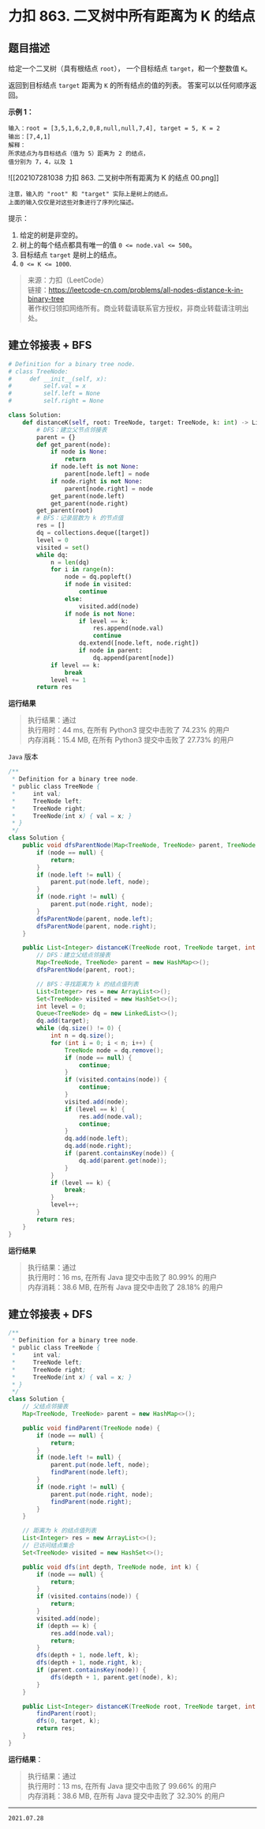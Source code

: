 # 力扣 863. 二叉树中所有距离为 K 的结点

## 题目描述

给定一个二叉树（具有根结点 `root`）， 一个目标结点 `target`，和一个整数值 `K`。

返回到目标结点 `target` 距离为 `K` 的所有结点的值的列表。 答案可以以任何顺序返回。

**示例 1：**

```text
输入：root = [3,5,1,6,2,0,8,null,null,7,4], target = 5, K = 2
输出：[7,4,1]
解释：
所求结点为与目标结点（值为 5）距离为 2 的结点，
值分别为 7，4，以及 1
```

![[202107281038 力扣 863. 二叉树中所有距离为 K 的结点 00.png]]

```text
注意，输入的 "root" 和 "target" 实际上是树上的结点。
上面的输入仅仅是对这些对象进行了序列化描述。
```

提示：

1. 给定的树是非空的。
2. 树上的每个结点都具有唯一的值 `0 <= node.val <= 500`。
3. 目标结点 `target` 是树上的结点。
4. `0 <= K <= 1000`.

> 来源：力扣（LeetCode）  
> 链接：<https://leetcode-cn.com/problems/all-nodes-distance-k-in-binary-tree>  
> 著作权归领扣网络所有。商业转载请联系官方授权，非商业转载请注明出处。

## 建立邻接表 + BFS

```python
# Definition for a binary tree node.
# class TreeNode:
#     def __init__(self, x):
#         self.val = x
#         self.left = None
#         self.right = None

class Solution:
    def distanceK(self, root: TreeNode, target: TreeNode, k: int) -> List[int]:
        # DFS：建立父节点邻接表
        parent = {}
        def get_parent(node):
            if node is None:
                return
            if node.left is not None:
                parent[node.left] = node
            if node.right is not None:
                parent[node.right] = node
            get_parent(node.left)
            get_parent(node.right)
        get_parent(root)
        # BFS：记录层数为 k 的节点值
        res = []
        dq = collections.deque([target])
        level = 0
        visited = set()
        while dq:
            n = len(dq)
            for i in range(n):
                node = dq.popleft()
                if node in visited:
                    continue
                else:
                    visited.add(node)
                if node is not None:
                    if level == k:
                        res.append(node.val)
                        continue
                    dq.extend([node.left, node.right])
                    if node in parent:
                        dq.append(parent[node])
            if level == k:
                break
            level += 1
        return res


```

**运行结果**

> 执行结果：通过  
> 执行用时：44 ms, 在所有 Python3 提交中击败了 74.23% 的用户  
> 内存消耗：15.4 MB, 在所有 Python3 提交中击败了 27.73% 的用户

`Java` 版本

```java
/**
 * Definition for a binary tree node.
 * public class TreeNode {
 *     int val;
 *     TreeNode left;
 *     TreeNode right;
 *     TreeNode(int x) { val = x; }
 * }
 */
class Solution {
    public void dfsParentNode(Map<TreeNode, TreeNode> parent, TreeNode node) {
        if (node == null) {
            return;
        }
        if (node.left != null) {
            parent.put(node.left, node);
        }
        if (node.right != null) {
            parent.put(node.right, node);
        }
        dfsParentNode(parent, node.left);
        dfsParentNode(parent, node.right);
    }

    public List<Integer> distanceK(TreeNode root, TreeNode target, int k) {
        // DFS：建立父结点邻接表
        Map<TreeNode, TreeNode> parent = new HashMap<>();
        dfsParentNode(parent, root);

        // BFS：寻找距离为 k 的结点值列表
        List<Integer> res = new ArrayList<>();
        Set<TreeNode> visited = new HashSet<>();
        int level = 0;
        Queue<TreeNode> dq = new LinkedList<>();
        dq.add(target);
        while (dq.size() != 0) {
            int n = dq.size();
            for (int i = 0; i < n; i++) {
                TreeNode node = dq.remove();
                if (node == null) {
                    continue;
                }
                if (visited.contains(node)) {
                    continue;
                }
                visited.add(node);
                if (level == k) {
                    res.add(node.val);
                    continue;
                }
                dq.add(node.left);
                dq.add(node.right);
                if (parent.containsKey(node)) {
                    dq.add(parent.get(node));
                }
            }
            if (level == k) {
                break;
            }
            level++;
        }
        return res;
    }
}

```

**运行结果**

> 执行结果：通过  
> 执行用时：16 ms, 在所有 Java 提交中击败了 80.99% 的用户  
> 内存消耗：38.6 MB, 在所有 Java 提交中击败了 28.18% 的用户

## 建立邻接表 + DFS

```java
/**
 * Definition for a binary tree node.
 * public class TreeNode {
 *     int val;
 *     TreeNode left;
 *     TreeNode right;
 *     TreeNode(int x) { val = x; }
 * }
 */
class Solution {
    // 父结点邻接表
    Map<TreeNode, TreeNode> parent = new HashMap<>();

    public void findParent(TreeNode node) {
        if (node == null) {
            return;
        }
        if (node.left != null) {
            parent.put(node.left, node);
            findParent(node.left);
        }
        if (node.right != null) {
            parent.put(node.right, node);
            findParent(node.right);
        }
    }

    // 距离为 k 的结点值列表
    List<Integer> res = new ArrayList<>();
    // 已访问结点集合
    Set<TreeNode> visited = new HashSet<>();

    public void dfs(int depth, TreeNode node, int k) {
        if (node == null) {
            return;
        }
        if (visited.contains(node)) {
            return;
        }
        visited.add(node);
        if (depth == k) {
            res.add(node.val);
            return;
        }
        dfs(depth + 1, node.left, k);
        dfs(depth + 1, node.right, k);
        if (parent.containsKey(node)) {
            dfs(depth + 1, parent.get(node), k);
        }
    }

    public List<Integer> distanceK(TreeNode root, TreeNode target, int k) {
        findParent(root);
        dfs(0, target, k);
        return res;
    }
}

```

**运行结果**：

> 执行结果：通过  
> 执行用时：13 ms, 在所有 Java 提交中击败了 99.66% 的用户  
> 内存消耗：38.6 MB, 在所有 Java 提交中击败了 32.30% 的用户

---

`2021.07.28`

